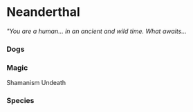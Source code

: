 # Neanderthal
*"You are a human... in an ancient and wild time. What awaits...*

### Dogs
### Magic
Shamanism
Undeath
### Species
